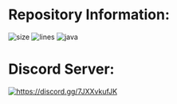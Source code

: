 # Repository Information:
<p align="left">
  <img src="https://img.shields.io/github/languages/code-size/SleepyFish-YT/Smok.svg" alt="size"/>
  <img src="https://tokei.rs/b1/github/SleepyFish-YT/Smok?moduleCategory=code" alt="lines"/>
  <img src="https://img.shields.io/github/languages/top/SleepyFish-YT/Smok" alt="java"/>
</p>

# Discord Server:
<a href="https://discord.gg/7JXXvkufJK"><img src="https://invidget.switchblade.xyz/7JXXvkufJK" alt="https://discord.gg/7JXXvkufJK"/></a>
